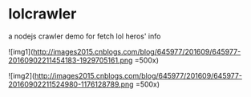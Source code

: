 # lolcrawler
a nodejs crawler demo for fetch lol heros' info

![img1](http://images2015.cnblogs.com/blog/645977/201609/645977-20160902211454183-1929705161.png =500x)

![img2](http://images2015.cnblogs.com/blog/645977/201609/645977-20160902211524980-1176128789.png =500x)
